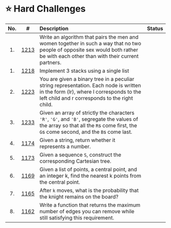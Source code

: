# **⭐ Hard Challenges**

| No. | #    | Description                     | Status |
|:---: |:---: |:---                             |:---:   |
| 1.|[1213]| Write an algorithm that pairs the men and women together in such a way that no two people of opposite sex would both rather be with each other than with their current partners.
| 1.|[1218]|Implement 3 stacks using a single list
| 2.|[1223]|You are given a binary tree in a peculiar string representation. Each node is written in the form (lr), where l corresponds to the left child and r corresponds to the right child.
| 3.|[1233]|Given an array of strictly the characters `'R'`, `'G'`, and `'B'`, segregate the values of the array so that all the `R`s come first, the `G`s come second, and the `B`s come last.
| 4.|[1174]| Given a string, return whether it represents a number. 
| 5.|[1173]| Given a sequence `S`, construct the corresponding Cartesian tree.
| 6.|[1169]| Given a list of points, a central point, and an integer k, find the nearest k points from the central point.
| 7.|[1165]|  After `k` moves, what is the probability that the knight remains on the board?
| 8.|[1162]| Write a function that returns the maximum number of edges you can remove while still satisfying this requirement.


[1213]:https://github.com/NavarasP/Daily-Coding-Problems-and-Solutions/tree/main/Hard/Code/1213
[1218]:https://github.com/NavarasP/Daily-Coding-Problems-and-Solutions/tree/main/Hard/Code/1218
[1223]:https://github.com/NavarasP/Daily-Coding-Problems-and-Solutions/tree/main/Hard/Code/1223
[1233]:https://github.com/NavarasP/Daily-Coding-Problems-and-Solutions/tree/main/Hard/Code/1233
[1174]:https://github.com/NavarasP/Daily-Coding-Problems-and-Solutions/tree/main/Hard/Code/1174
[1173]:https://github.com/NavarasP/Daily-Coding-Problems-and-Solutions/tree/main/Hard/Code/1173
[1169]:https://github.com/NavarasP/Daily-Coding-Problems-and-Solutions/tree/main/Hard/Code/1169
[1165]:https://github.com/NavarasP/Daily-Coding-Problems-and-Solutions/tree/main/Hard/Code/1165
[1162]:https://github.com/NavarasP/Daily-Coding-Problems-and-Solutions/tree/main/Hard/Code/1162